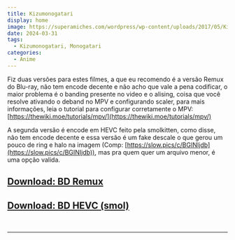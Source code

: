 ```yaml
---
title: Kizumonogatari
display: home
image: https://superamiches.com/wordpress/wp-content/uploads/2017/05/Kizumonogatari.jpg
date: 2024-03-31
tags:
  - Kizumonogatari, Monogatari
categories:
  - Anime
---
```


Fiz duas versões para estes filmes, a que eu recomendo é a versão Remux do Blu-ray, não tem encode decente e não acho que vale a pena codificar, o maior problema é o banding presente no video e o alising, coisa que você resolve ativando o deband no MPV e configurando scaler, para mais informações, leia o tutorial para configurar corretamente o MPV: [https://thewiki.moe/tutorials/mpv/](https://thewiki.moe/tutorials/mpv/)

A segunda versão é encode em HEVC feito pela smolkitten, como disse, não tem encode decente e essa versão é um fake descale o que gerou um pouco de ring e halo na imagem (Comp: [https://slow.pics/c/BGINIjdb](https://slow.pics/c/BGINIjdb)), mas pra quem quer um arquivo menor, é uma opção valida.

## **[Download: BD Remux](https://cloud.yami-s.com/0:/Monogatari%20Series/[Yami]%20Kizumonogatari%20(BD%20Remux%201080p%20AVC%20DTS-HD)/)**
## **[Download: BD HEVC (smol)](https://cloud.yami-s.com/0:/Monogatari%20Series/[Yami]%20Kizumonogatari%20(BD%201920x816%20HEVC%20Opus)/)**

<br><hr><br>
<Disqus/>
